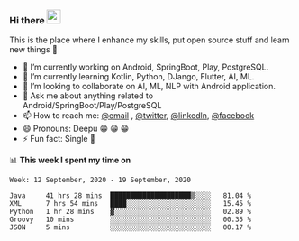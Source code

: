 ### Hi there <img src="https://media.giphy.com/media/hvRJCLFzcasrR4ia7z/giphy.gif" width="25px">
This is the place where I enhance my skills, put open source stuff and learn new things :rofl:

- 🔭 I’m currently working on Android, SpringBoot, Play, PostgreSQL. 
- 🌱 I’m currently learning Kotlin, Python, DJango, Flutter, AI, ML.
- 👯 I’m looking to collaborate on AI, ML, NLP with Android application.
- 💬 Ask me about anything related to Android/SpringBoot/Play/PostgreSQL
- 📫 How to reach me: [@email](deepakgupta7403@gmail.com) , [@twitter](https://twitter.com/deepakgupta7403), [@linkedln](https://in.linkedin.com/in/deepak-gupta-23b3b1113), [@facebook](https://facebook.com/deepakgupta7403)
- 😄 Pronouns: Deepu :grin: :grin: :grin:
- ⚡ Fun fact: Single :grimacing:

📊 **This week I spent my time on**

<!--START_SECTION:waka-->
```text
Week: 12 September, 2020 - 19 September, 2020

Java     41 hrs 28 mins  ████████████████████▒░░░░   81.04 % 
XML      7 hrs 54 mins   ████░░░░░░░░░░░░░░░░░░░░░   15.45 % 
Python   1 hr 28 mins    ▓░░░░░░░░░░░░░░░░░░░░░░░░   02.89 % 
Groovy   10 mins         ░░░░░░░░░░░░░░░░░░░░░░░░░   00.35 % 
JSON     5 mins          ░░░░░░░░░░░░░░░░░░░░░░░░░   00.17 % 
```
<!--END_SECTION:waka-->
